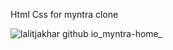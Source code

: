 Html Css for myntra clone

![lalitjakhar github io_myntra-home_](https://github.com/user-attachments/assets/7c75ba89-0744-45ff-8c79-3440324b3d20)
